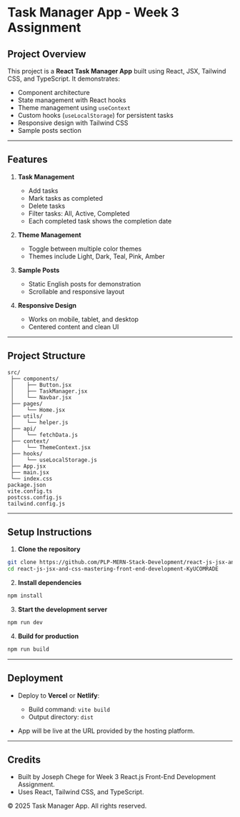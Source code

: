 # Task Manager App - Week 3 Assignment

## Project Overview

This project is a **React Task Manager App** built using React, JSX, Tailwind CSS, and TypeScript. It demonstrates:

* Component architecture
* State management with React hooks
* Theme management using `useContext`
* Custom hooks (`useLocalStorage`) for persistent tasks
* Responsive design with Tailwind CSS
* Sample posts section

---

## Features

1. **Task Management**

   * Add tasks
   * Mark tasks as completed
   * Delete tasks
   * Filter tasks: All, Active, Completed
   * Each completed task shows the completion date

2. **Theme Management**

   * Toggle between multiple color themes
   * Themes include Light, Dark, Teal, Pink, Amber

3. **Sample Posts**

   * Static English posts for demonstration
   * Scrollable and responsive layout

4. **Responsive Design**

   * Works on mobile, tablet, and desktop
   * Centered content and clean UI

---

## Project Structure

```
src/
 ├── components/
 │    ├── Button.jsx
 │    ├── TaskManager.jsx
 │    └── Navbar.jsx
 ├── pages/
 │    └── Home.jsx
 ├── utils/
 │    └── helper.js
 ├── api/
 │    └── fetchData.js
 ├── context/
 │    └── ThemeContext.jsx
 ├── hooks/
 │    └── useLocalStorage.js
 ├── App.jsx
 ├── main.jsx
 └── index.css
package.json
vite.config.ts
postcss.config.js
tailwind.config.js
```

---

## Setup Instructions

1. **Clone the repository**

```bash
git clone https://github.com/PLP-MERN-Stack-Development/react-js-jsx-and-css-mastering-front-end-development-KyUCOMRADE
cd react-js-jsx-and-css-mastering-front-end-development-KyUCOMRADE
```

2. **Install dependencies**

```bash
npm install
```

3. **Start the development server**

```bash
npm run dev
```

4. **Build for production**

```bash
npm run build
```

---

## Deployment

* Deploy to **Vercel** or **Netlify**:

  * Build command: `vite build`
  * Output directory: `dist`

* App will be live at the URL provided by the hosting platform.

---

## Credits

* Built by Joseph Chege for Week 3 React.js Front-End Development Assignment.
* Uses React, Tailwind CSS, and TypeScript.

© 2025 Task Manager App. All rights reserved.

